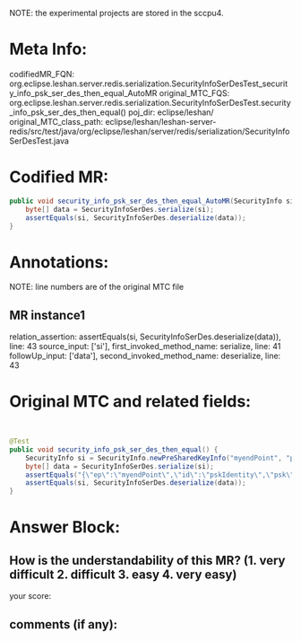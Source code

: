 NOTE: the experimental projects are stored in the sccpu4.

# Meta Info:
codifiedMR_FQN:
org.eclipse.leshan.server.redis.serialization.SecurityInfoSerDesTest_security_info_psk_ser_des_then_equal_AutoMR
original_MTC_FQS:
org.eclipse.leshan.server.redis.serialization.SecurityInfoSerDesTest.security_info_psk_ser_des_then_equal()
poj_dir:
eclipse/leshan/
original_MTC_class_path:
eclipse/leshan/leshan-server-redis/src/test/java/org/eclipse/leshan/server/redis/serialization/SecurityInfoSerDesTest.java

# Codified MR:
```java
public void security_info_psk_ser_des_then_equal_AutoMR(SecurityInfo si) {
    byte[] data = SecurityInfoSerDes.serialize(si);
    assertEquals(si, SecurityInfoSerDes.deserialize(data));
}
```

# Annotations:
NOTE: line numbers are of the original MTC file
## MR instance1
relation_assertion: assertEquals(si, SecurityInfoSerDes.deserialize(data)), line: 43 
source_input: ['si'], first_invoked_method_name: serialize, line: 41 
followUp_input: ['data'], second_invoked_method_name: deserialize, line: 43 


# Original MTC and related fields:
```java


@Test
public void security_info_psk_ser_des_then_equal() {
    SecurityInfo si = SecurityInfo.newPreSharedKeyInfo("myendPoint", "pskIdentity", Hex.decodeHex("deadbeef".toCharArray()));
    byte[] data = SecurityInfoSerDes.serialize(si);
    assertEquals("{\"ep\":\"myendPoint\",\"id\":\"pskIdentity\",\"psk\":\"deadbeef\"}", new String(data));
    assertEquals(si, SecurityInfoSerDes.deserialize(data));
}

```


# Answer Block: 
## How is the understandability of this MR? (1. very difficult 2. difficult 3. easy 4. very easy)
your score: 
## comments (if any): 
```txt

```